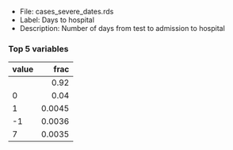 

* File: cases_severe_dates.rds
* Label: Days to hospital
* Description: Number of days from test to admission to hospital

### Top 5 variables
| value   |   frac |
|:--------|-------:|
|         | 0.92   |
| 0       | 0.04   |
| 1       | 0.0045 |
| -1      | 0.0036 |
| 7       | 0.0035 |
        